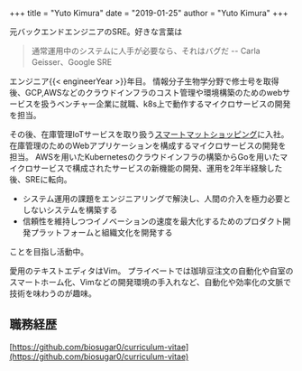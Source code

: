 +++
title = "Yuto Kimura"
date = "2019-01-25"
author = "Yuto Kimura"
+++

元バックエンドエンジニアのSRE。好きな言葉は
> 通常運用中のシステムに人手が必要なら、それはバグだ
> -- Carla Geisser、Google SRE

エンジニア{{< engineerYear >}}年目。
情報分子生物学分野で修士号を取得後、GCP,AWSなどのクラウドインフラのコスト管理や環境構築のためのwebサービスを扱うベンチャー企業に就職、k8s上で動作するマイクロサービスの開発を担当。


その後、在庫管理IoTサービスを取り扱う[スマートマットショッピング](https://smartshopping.co.jp/AboutUs)に入社。
在庫管理のためのWebアプリケーションを構成するマイクロサービスの開発を担当。
AWSを用いたKubernetesのクラウドインフラの構築からGoを用いたマイクロサービスで構成されたサービスの新機能の開発、運用を2年半経験した後、SREに転向。

* システム運用の課題をエンジニアリングで解決し、人間の介入を極力必要としないシステムを構築する
* 信頼性を維持しつつイノベーションの速度を最大化するためのプロダクト開発プラットフォームと組織文化を開発する

ことを目指し活動中。


愛用のテキストエディタはVim。
プライベートでは珈琲豆注文の自動化や自室のスマートホーム化、Vimなどの開発環境の手入れなど、自動化や効率化の文脈で技術を味わうのが趣味。

<!--more-->

## 職務経歴

[https://github.com/biosugar0/curriculum-vitae](https://github.com/biosugar0/curriculum-vitae)
